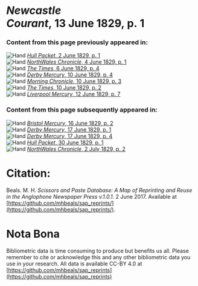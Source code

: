 # *Newcastle Courant*, 13 June 1829, p. 1  
  
### Content from this page previously appeared in:  
![Hand](http://scissorsandpaste.net/wp-content/uploads/2017/06/smallhandpointer.png) [*Hull Packet*, 2 June 1829, p. 1](https://mhbeals.github.io/sap_html/Hull-Packet/Hull-Packet-2-June-1829-p-1)  
![Hand](http://scissorsandpaste.net/wp-content/uploads/2017/06/smallhandpointer.png) [*NorthWales Chronicle*, 4 June 1829, p. 1](https://mhbeals.github.io/sap_html/NorthWales-Chronicle/NorthWales-Chronicle-4-June-1829-p-1)  
![Hand](http://scissorsandpaste.net/wp-content/uploads/2017/06/smallhandpointer.png) [*The Times*, 6 June 1829, p. 4](https://mhbeals.github.io/sap_html/The-Times/The-Times-6-June-1829-p-4)  
![Hand](http://scissorsandpaste.net/wp-content/uploads/2017/06/smallhandpointer.png) [*Derby Mercury*, 10 June 1829, p. 4](https://mhbeals.github.io/sap_html/Derby-Mercury/Derby-Mercury-10-June-1829-p-4)  
![Hand](http://scissorsandpaste.net/wp-content/uploads/2017/06/smallhandpointer.png) [*Morning Chronicle*, 10 June 1829, p. 3](https://mhbeals.github.io/sap_html/Morning-Chronicle/Morning-Chronicle-10-June-1829-p-3)  
![Hand](http://scissorsandpaste.net/wp-content/uploads/2017/06/smallhandpointer.png) [*The Times*, 10 June 1829, p. 2](https://mhbeals.github.io/sap_html/The-Times/The-Times-10-June-1829-p-2)  
![Hand](http://scissorsandpaste.net/wp-content/uploads/2017/06/smallhandpointer.png) [*Liverpool Mercury*, 12 June 1829, p. 7](https://mhbeals.github.io/sap_html/Liverpool-Mercury/Liverpool-Mercury-12-June-1829-p-7)  
  
### Content from this page subsequently appeared in:  
![Hand](http://scissorsandpaste.net/wp-content/uploads/2017/06/smallhandpointer.png) [*Bristol Mercury*, 16 June 1829, p. 2](https://mhbeals.github.io/sap_html/Bristol-Mercury/Bristol-Mercury-16-June-1829-p-2)  
![Hand](http://scissorsandpaste.net/wp-content/uploads/2017/06/smallhandpointer.png) [*Derby Mercury*, 17 June 1829, p. 1](https://mhbeals.github.io/sap_html/Derby-Mercury/Derby-Mercury-17-June-1829-p-1)  
![Hand](http://scissorsandpaste.net/wp-content/uploads/2017/06/smallhandpointer.png) [*Derby Mercury*, 17 June 1829, p. 4](https://mhbeals.github.io/sap_html/Derby-Mercury/Derby-Mercury-17-June-1829-p-4)  
![Hand](http://scissorsandpaste.net/wp-content/uploads/2017/06/smallhandpointer.png) [*Hull Packet*, 30 June 1829, p. 1](https://mhbeals.github.io/sap_html/Hull-Packet/Hull-Packet-30-June-1829-p-1)  
![Hand](http://scissorsandpaste.net/wp-content/uploads/2017/06/smallhandpointer.png) [*NorthWales Chronicle*, 2 July 1829, p. 2](https://mhbeals.github.io/sap_html/NorthWales-Chronicle/NorthWales-Chronicle-2-July-1829-p-2)  


# Citation: 

Beals. M. H. *Scissors and Paste Database: A Map of Reprinting and Reuse in the Anglophone Newspaper Press v.1.0.1.* 2 June 2017. Available at [https://github.com/mhbeals/sap_reprints/](https://github.com/mhbeals/sap_reprints/). 

# Nota Bona

Bibliometric data is time consuming to produce but benefits us all. Please remember to cite or acknowledge this and any other bibliometric data you use in your research. All data is available CC-BY 4.0 at [https://github.com/mhbeals/sap_reprints](https://github.com/mhbeals/sap_reprints)